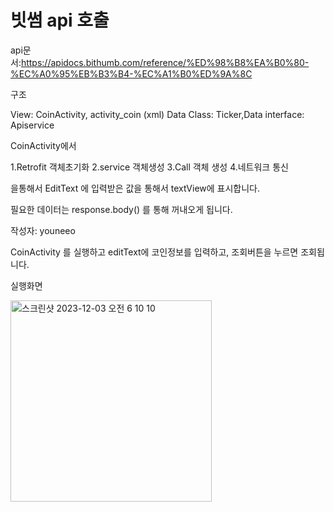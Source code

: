 # 빗썸 api 호출 

api문서:https://apidocs.bithumb.com/reference/%ED%98%B8%EA%B0%80-%EC%A0%95%EB%B3%B4-%EC%A1%B0%ED%9A%8C


구조

View: CoinActivity, activity_coin (xml)
Data Class: Ticker,Data
interface: Apiservice


CoinActivity에서

1.Retrofit 객체초기화
2.service 객체생성
3.Call 객체 생성
4.네트워크 통신

을통해서 EditText 에 입력받은 값을 통해서 textView에 표시합니다.

필요한 데이터는 response.body() 를 통해 꺼내오게 됩니다.

작성자: youneeo


CoinActivity 를 실행하고 editText에 코인정보를 입력하고, 조회버튼을 누르면 조회됩니다.

실행화면

<img width="322" alt="스크린샷 2023-12-03 오전 6 10 10" src="https://github.com/Retudy/Retrofit2/assets/129308578/d2c2a88a-8c18-44f9-9396-c19352dbcd32">
